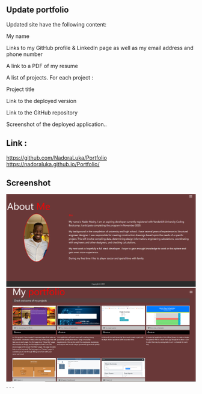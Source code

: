 ## Update portfolio

Updated site have the following content:

My name

Links to my GitHub profile & LinkedIn page as well as my email address and phone number

A link to a PDF of my resume

A list of projects. For each project :

Project title

Link to the deployed version

Link to the GitHub repository

Screenshot of the deployed application..

## Link :

https://github.com/NadoraLuka/Portfolio
https://nadoraluka.github.io/Portfolio/

## Screenshot

![RM](./assets/img/RM.PNG)
![SM](./assets/img/SM.PNG)
.
.
.